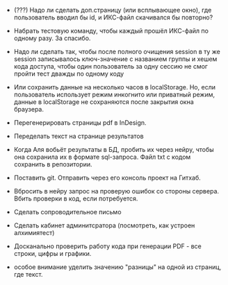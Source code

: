 - (???) Надо ли сделать доп.страницу (или всплывающее окно), где пользователь вводил бы id, и ИКС-файл скачивался бы повторно?

- Набрать тестовую команду, чтобы каждый прошёл ИКС-файл по одному разу. За спасибо.

- Надо ли сделать так, чтобы после полного очищения session в ту же session записывалось ключ-значение с названием группы и хешем кода доступа, чтобы один пользователь за одну сессию не смог пройти тест дважды по одному коду
* Или сохранить данные на несколько часов в localStorage. Но, если пользователь использует режим инкогнито или приватный режим, данные в localStorage не сохраняются после закрытия окна браузера.

- Перегенерировать страницы pdf в InDesign.

- Переделать текст на странице результатов

- Когда Аля вобьёт результаты в БД, пробить их через нейру, чтобы она сохранила их в формате sql-запроса. Файл txt с кодом сохранить в репозитории.

- Поставить git. Отправить через его консоль проект на Гитхаб.

- Вбросить в нейру запрос на проверую ошибок со стороны сервера. Вбить проверки в код, если потребуется.



- Сделать сопроводительное письмо

- Сделать кабинет админитсратора (посмотреть, как устроен алхимиятест)

- Досканально проверить работу кода при генерации PDF - все строки, цифры и графики.
* особое внимание уделить значению "разницы" на одной из страниц, где текст.
